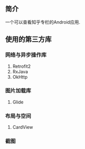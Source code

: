 

## 简介
一个可以查看知乎专栏的Android应用.

## 使用的第三方库

### 网络与异步操作库
1. Retrofit2
2. RxJava
3. OkHttp

### 图片加载库
1. Glide

### 布局与空间
1. CardView

### 截图